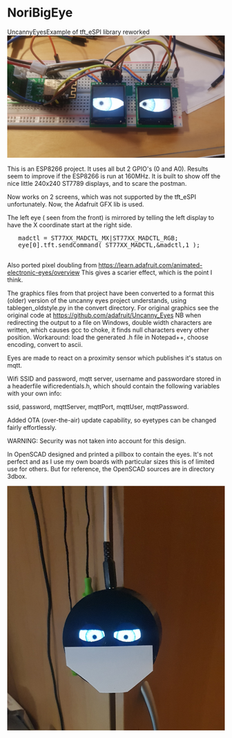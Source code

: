 # NoriBigEye
 UncannyEyesExample of tft_eSPI library reworked
 <img src="images/bigeye.jpg" />

 This is an ESP8266 project. It uses all but 2 GPIO's (0 and A0).
 Results seem to improve if the ESP8266 is run at 160MHz.
 It is built to show off the nice little 240x240 ST7789 displays,
 and to scare the postman.
 
 Now works on 2 screens, which was not supported by the tft_eSPI
 unfortunately. Now, the Adafruit GFX lib is used.

 The left eye ( seen from the front) is mirrored by telling the left display
 to have the X coordinate start at the right side. 
   
   <pre>
   madctl = ST77XX_MADCTL_MX|ST77XX_MADCTL_RGB;    
   eye[0].tft.sendCommand( ST77XX_MADCTL,&madctl,1 ); 
   </pre>
   
 Also ported pixel doubling from https://learn.adafruit.com/animated-electronic-eyes/overview
 This gives a scarier effect, which is the point I think.
 
 The graphics files from that project have been converted to a format this (older) version
 of the uncanny eyes project understands, using tablegen_oldstyle.py in the convert directory. 
 For original graphics see the original code at https://github.com/adafruit/Uncanny_Eyes
 NB when redirecting the output to a file on Windows, double width characters are written, which causes
 gcc to choke, it finds null characters every other position.
 Workaround: load the generated .h file in Notepad++, choose encoding, convert to ascii.
 
 
 Eyes are made to react on a proximity sensor which publishes it's status on mqtt.
 
 Wifi SSID and password, mqtt server, username and passwordare stored in a headerfile
 wificredentials.h, which should contain the following variables with your own info:

 ssid, password, mqttServer, mqttPort, mqttUser, mqttPassword.

 Added OTA (over-the-air) update capability, so eyetypes can be changed fairly effortlessly.
 
 WARNING: Security was not taken into account for this design.
 
 In OpenSCAD designed and printed a pillbox to contain the eyes. It's not perfect and as I 
 use my own boards with particular sizes this is of limited use for others. But for reference,
 the OpenSCAD sources are in directory 3dbox.
 
 <img src="images/bigeye2.jpg" />
 
